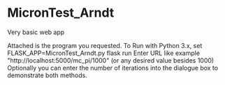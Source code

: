 # MicronTest_Arndt
Very basic web app

Attached is the program you requested. 
To Run with Python 3.x, 
set FLASK_APP=MicronTest_Arndt.py
flask run
Enter URL like example "http://localhost:5000/mc_pi/1000" (or any desired value besides 1000) 
Optionally you can enter the number of iterations into the dialogue box to demonstrate both methods. 
